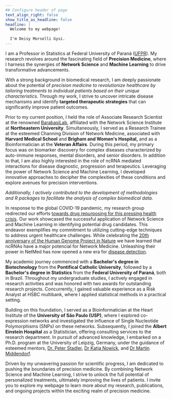 ```yaml
---
## Configure header of page
text_align_right: false
show_title_as_headline: false
headline: |
  Welcome to my webpage! 
  
  I'm Deisy Morselli Gysi.
---
```


<!-- this is a subheadline -->

<!-- Currently, I'm a **Associate Research Scientist** at the [**BarabasiLab**](https://www.barabasilab.com/) \@ [Network Science Institute - Northeastern University](https://www.networkscienceinstitute.org/)) and a **Research Trainee** at [**Channing Division of Network Medicine** (Harvard Medical School / Brigham and Women's Hospital)](https://www.brighamandwomens.org/research/departments/channing-division-of-network-medicine/about). I'm mostly interested in **biomarker discovery** for complex diseases related to auto-immune response (i.e. as rheumatoid arthritis - RA - and inflammatory bowel disease - IBD), mental disorders (such as autism spectrum disorders, bipolar, schizophrenia, PTSD, etc) and senior disorder (Alzheimer and Parkinson). I'm also interested in **drug repurpusing** for those diseases, mostly using a combination of **multi-omic**, **machine learning** and **network analysis** approaches. I'm highly interested in developing methodologies and [**R packages**](/rpackages).

During COVID-19 we decided to use our skills and focus on repurpusing drug candidates for treating this disease, a [publication can be found here](https://www.pnas.org/content/118/19/e2025581118). I was also involved with the project that celebrated the [20th anniversary of the Human Genome Project](https://www.nature.com/articles/d41586-021-00314-6).

I had achieved my bachelor in Biotechnology at the Pontifical Catholic University (2011) and my bachelor in Statistics at the Federal University of Paraná (2012), both in Brazil. During the whole undergraduate time, I was involved in research and received 2 awards for the best undergraduate research. While working on my Bachelor, I was also employed at HSBC multibank as a Risk Analyst.

After that, I worked as a Bioinformatician at the Heart Institute of the University of São Paulo (USP), where I started working with co-expression networks, especially investigating the influence of (Single Nucleotide Polymorphism) SNPs on the networks. After finishing that project I joined the Albert Einstein Hospital as a Statistician, where I was a consultant to the research department of the hospital. In October 2015 I started my PhD under the supervision of [Dr Peter Stadler](http://www.bioinf.uni-leipzig.de/), [Dr Katja Nowick](http://www.nowick-lab.info/?author=1) and [Dr Martin Middendorf](http://pacosy.informatik.uni-leipzig.de/1-1-Home.html) at the University of Leipzig, Germany.
-->

I am a Professor in Statistics <!-- and the leader of the PRIME Lab (Precision Research in Integrative Medicine and Epidemiology Lab) --> at Federal University of Paraná ([UFPR](https://ufpr.br/)). My research revolves around the fascinating field of **Precision Medicine**, where I harness the synergies of **Network Science** and **Machine Learning** to drive transformative advancements.

With a strong background in biomedical research, I am deeply passionate about the potential of *precision medicine to revolutionize healthcare by tailoring treatments to individual patients based on their unique characteristics*. Through my work, I strive to uncover intricate disease mechanisms and identify **targeted therapeutic strategies** that can significantly improve patient outcomes.

Prior to my current position, I held the role of Associate Research Scientist at the renowned [BarabasiLab](https://www.barabasilab.com/), affiliated with the Network Science Institute at **Northeastern University**. Simultaneously, I served as a Research Trainee at the esteemed Channing Division of Network Medicine, associated with **Harvard Medical School** and **Brigham and Women's Hospital,** and as a Bioinformatician at the **Veteran Affairs**. During this period, my primary focus was on biomarker discovery for complex diseases characterized by auto-immune responses, mental disorders, and senior disorders. In addition to that, I am also highly interested in the role of ncRNA mediated interactions for disease diagnostic, progression and terapeutics. Leveraging the power of Network Science and Machine Learning, I developed innovative approaches to decipher the complexities of these conditions and explore avenues for precision interventions.

*Additionally, I actively contributed to the development of methodologies and R packages to facilitate the analysis of complex biomedical data.*

In response to the global COVID-19 pandemic, my research group redirected our efforts [towards drug repurposing for this pressing health crisis](https://www.pnas.org/content/118/19/e2025581118). Our work showcased the successful application of Network Science and Machine Learning in identifying potential drug candidates. This endeavor exemplifies my commitment to utilizing cutting-edge techniques to address urgent healthcare challenges. While celebrating the [20th anniversary of the Human Genome Project in Nature](https://www.nature.com/articles/d41586-021-00314-6) we have learned that ncRNAs have a major potencial for Network Medicine. Unleashing their power in NetMed has now opened a new era for [disease detection](https://arxiv.org/abs/2211.14800).

My academic journey commenced with a **Bachelor's degree in Biotechnology** from the **Pontifical Catholic University**, followed by a **Bachelor's degree in Statistics** from the **Federal University of Paraná**, both in Brazil. Throughout my undergraduate studies, I actively engaged in research activities and was honored with two awards for outstanding research projects. Concurrently, I gained valuable experience as a Risk Analyst at HSBC multibank, where I applied statistical methods in a practical setting.

Building on this foundation, I served as a Bioinformatician at the Heart Institute of the **University of São Paulo (USP)**, where I explored co-expression networks and investigated the influence of Single Nucleotide Polymorphisms (SNPs) on these networks. Subsequently, I joined the **Albert Einstein Hospital** as a Statistician, offering consulting services to the research department. In pursuit of advanced knowledge, I embarked on a Ph.D. program at the University of Leipzig, Germany, under the guidance of esteemed mentors, [Dr. Peter Stadler](http://www.bioinf.uni-leipzig.de/), [Dr Katja Nowick](<http://www.nowick-lab.info/?author=1>), and [Dr Martin Middendorf](<http://pacosy.informatik.uni-leipzig.de/1-1-Home.html>).

Driven by my unwavering passion for scientific progress, I am dedicated to pushing the boundaries of precision medicine. By combining Network Science and Machine Learning, I strive to unlock the full potential of personalized treatments, ultimately improving the lives of patients. I invite you to explore my webpage to learn more about my research, publications, and ongoing projects within the exciting realm of precision medicine.

